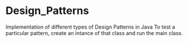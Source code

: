 # Design_Patterns
Implementation of different types of Design Patterns in Java
To test a particular pattern, create an intance of that class and run the main class.

